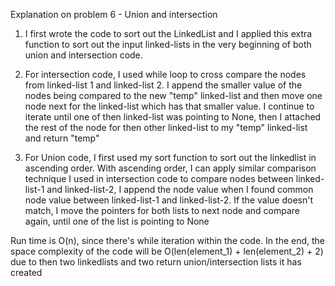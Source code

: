 Explanation on problem 6 - Union and intersection

1. I first wrote the code to sort out the LinkedList and I applied this extra
function to sort out the input linked-lists in the very beginning of both union
and intersection code.

2. For intersection code, I used while loop to cross compare the nodes from
linked-list 1 and linked-list 2. I append the smaller value of the nodes being
compared to the new "temp" linked-list and then move one node next for the
linked-list which has that smaller value. I continue to iterate until one of then
linked-list was pointing to None, then I attached the rest of the node for then
other linked-list to my "temp" linked-list and return "temp"

3. For Union code, I first used my sort function to sort out the linkedlist
in ascending order. With ascending order, I can apply similar comparison technique
I used in intersection code to compare nodes between linked-list-1 and linked-list-2,
I append the node value when I found common node value between linked-list-1 and
linked-list-2. If the value doesn't match, I move the pointers for both lists to
next node and compare again, until one of the list is pointing to None

Run time is O(n), since there's while iteration within the code. In the end, the
space complexity of the code will be O(len(element_1) + len(element_2) + 2) due to then
two linkedlists and two return union/intersection lists it has created
